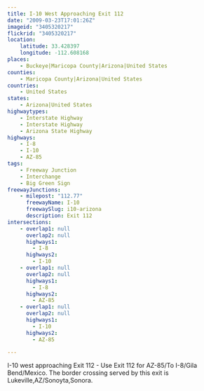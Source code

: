 ```yaml
---
title: I-10 West Approaching Exit 112
date: "2009-03-23T17:01:26Z"
imageid: "3405320217"
flickrid: "3405320217"
location:
    latitude: 33.428397
    longitude: -112.608168
places:
    - Buckeye|Maricopa County|Arizona|United States
counties:
    - Maricopa County|Arizona|United States
countries:
    - United States
states:
    - Arizona|United States
highwaytypes:
    - Interstate Highway
    - Interstate Highway
    - Arizona State Highway
highways:
    - I-8
    - I-10
    - AZ-85
tags:
    - Freeway Junction
    - Interchange
    - Big Green Sign
freewayJunctions:
    - milepost: "112.77"
      freewayName: I-10
      freewaySlug: i10-arizona
      description: Exit 112
intersections:
    - overlap1: null
      overlap2: null
      highways1:
        - I-8
      highways2:
        - I-10
    - overlap1: null
      overlap2: null
      highways1:
        - I-8
      highways2:
        - AZ-85
    - overlap1: null
      overlap2: null
      highways1:
        - I-10
      highways2:
        - AZ-85

---
```

I-10 west approaching Exit 112 - Use Exit 112 for AZ-85/To I-8/Gila Bend/Mexico. The border crossing served by this exit is Lukeville,AZ/Sonoyta,Sonora.